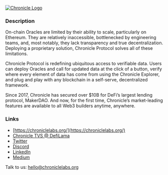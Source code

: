 
[![Chronicle Logo](https://cdn.chroniclelabs.io/assets/logo-title-green.png "chronicle")](https://chroniclelabs.org)

### ****Description****

On-chain Oracles are limited by their ability to scale, particularly on Ethereum. They are relatively inaccessible, bottlenecked by engineering teams, and, most notably, they lack transparency and true decentralization. Deploying a proprietary solution, Chronicle Protocol solves all of these limitations. 

Chronicle Protocol is redefining ubiquitous access to verifiable data. Users can deploy Oracles and call for updated data at the click of a button, verify where every element of data has come from using the Chronicle Explorer, and plug and play with any blockchain in a self-serve, decentralized framework. 

Since 2017, Chronicle has secured over $10B for DeFi’s largest lending protocol, MakerDAO. And now, for the first time, Chronicle’s market-leading features are available to all Web3 builders anytime, anywhere.


### ****Links****

- [https://chroniclelabs.org/](https://chroniclelabs.org/)
- [Chronicle TVS @ DefiLama](https://defillama.com/oracles/Chronicle)
- [Twitter](https://twitter.com/ChronicleLabs)
- [Discord](https://discord.com/invite/CjgvJ9EspJ)
- [LinkedIn](https://www.linkedin.com/company/chronicle-labs/)
- [Medium](https://medium.com/@ChronicleProtocol)

Talk to us: hello@chroniclelabs.org